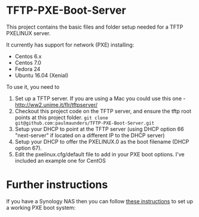 TFTP-PXE-Boot-Server
====================

This project contains the basic files and folder setup needed for a TFTP PXELINUX server.

It currently has support for network (PXE) installing:

* Centos 6.x
* Centos 7.0
* Fedora 24
* Ubuntu 16.04 (Xenial)

To use it, you need to

1. Set up a TFTP server. If you are using a Mac you could use this one - http://ww2.unime.it/flr/tftpserver/
2. Checkout this project code on the TFTP server, and ensure the tftp root points at this project folder.
  ```git clone git@github.com:paulmaunders/TFTP-PXE-Boot-Server.git```
3. Setup your DHCP to point at the TFTP server (using DHCP option 66 "next-server" if located on a different IP to the DHCP server)
4. Setup your DHCP to offer the PXELINUX.0 as the boot filename (DHCP option 67).
5. Edit the pxelinux.cfg/default file to add in your PXE boot options. I've included an example one for CentOS


Further instructions
====================

If you have a Synology NAS then you can follow [these instructions](http://www.pyrosoft.co.uk/blog/2013/01/13/setting-up-a-pxe-boot-server-on-synology-dsm-4-2-beta/) to set up a working PXE boot system:
